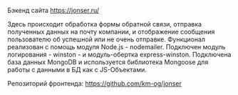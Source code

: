 Бэкенд сайта https://jonser.ru/

Здесь происходит обработка формы обратной связи, отправка полученных данных на почту компании, и отображение сообщения пользователю об успешной или не очень отправке.
Функционал реализован с помощь модуля Node.js - nodemailer.
Подключен модуль логирования - winston - и модуль-обертка express-winston.
Подключена база данных MongoDB и используется библиотека Mongoose для работы с данными в БД как с JS-Объектами.

Репозиторий фронтенда:
https://github.com/km-og/jonser
